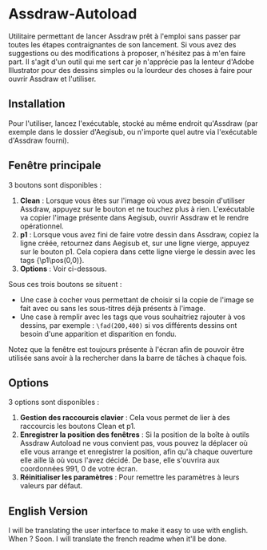 # Assdraw-Autoload
Utilitaire permettant de lancer Assdraw prêt à l'emploi sans passer par toutes les étapes contraignantes de son lancement. Si vous avez des suggestions ou des modifications à proposer, n'hésitez pas à m'en faire part. Il s'agit d'un outil qui me sert car je n'apprécie pas la lenteur d'Adobe Illustrator pour des dessins simples ou la lourdeur des choses à faire pour ouvrir Assdraw et l'utiliser.

## Installation

Pour l'utiliser, lancez l'exécutable, stocké au même endroit qu'Assdraw (par exemple dans le dossier d'Aegisub, ou n'importe quel autre via l'exécutable d'Assdraw fourni).

## Fenêtre principale
3 boutons sont disponibles :

1. **Clean** : Lorsque vous êtes sur l'image où vous avez besoin d'utiliser Assdraw, appuyez sur le bouton et ne touchez plus à rien. L'exécutable va copier l'image présente dans Aegisub, ouvrir Assdraw et le rendre opérationnel.
2. **p1** : Lorsque vous avez fini de faire votre dessin dans Assdraw, copiez la ligne créée, retournez dans Aegisub et, sur une ligne vierge, appuyez sur le bouton p1. Cela copiera dans cette ligne vierge le dessin avec les tags {\p1\pos(0,0)}.
3. **Options** : Voir ci-dessous.

Sous ces trois boutons se situent :
- Une case à cocher vous permettant de choisir si la copie de l'image se fait avec ou sans les sous-titres déjà présents à l'image.
- Une case à remplir avec les tags que vous souhaitriez rajouter à vos dessins, par exemple : ``\fad(200,400)`` si vos différents dessins ont besoin d'une apparition et disparition en fondu.

Notez que la fenêtre est toujours présente à l'écran afin de pouvoir être utilisée sans avoir à la rechercher dans la barre de tâches à chaque fois.

## Options
3 options sont disponibles :

1. **Gestion des raccourcis clavier** : Cela vous permet de lier à des raccourcis les boutons Clean et p1.
2. **Enregistrer la position des fenêtres** : Si la position de la boîte à outils Assdraw Autoload ne vous convient pas, vous pouvez la déplacer où elle vous arrange et enregistrer la position, afin qu'à chaque ouverture elle aille là où vous l'avez décidé. De base, elle s'ouvrira aux coordonnées 991, 0 de votre écran.
3. **Réinitialiser les paramètres** : Pour remettre les paramètres à leurs valeurs par défaut.

## English Version

I will be translating the user interface to make it easy to use with english. When ? Soon. I will translate the french readme when it'll be done.
